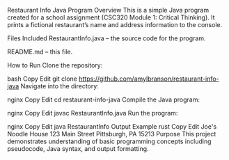 Restaurant Info Java Program
Overview
This is a simple Java program created for a school assignment (CSC320 Module 1: Critical Thinking). It prints a fictional restaurant’s name and address information to the console.

Files Included
RestaurantInfo.java – the source code for the program.

README.md – this file.

How to Run
Clone the repository:

bash
Copy
Edit
git clone https://github.com/amylbranson/restaurant-info-java
Navigate into the directory:

nginx
Copy
Edit
cd restaurant-info-java
Compile the Java program:

nginx
Copy
Edit
javac RestaurantInfo.java
Run the program:

nginx
Copy
Edit
java RestaurantInfo
Output Example
rust
Copy
Edit
Joe's Noodle House
123 Main Street
Pittsburgh, PA 15213
Purpose
This project demonstrates understanding of basic programming concepts including pseudocode, Java syntax, and output formatting.
